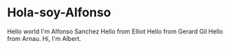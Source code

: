 # Hola-soy-Alfonso
Hello world I'm Alfonso Sanchez
Hello from Elliot
Hello from Gerard Gil
Hello from Arnau.
Hi, I'm Albert.